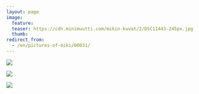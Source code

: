```yaml
---
layout: page
image:
  feature:
  teaser: https://cdn.minimuutti.com/mikin-kuvat/2/DSC11443-245px.jpg
  thumb:
redirect_from:
  - /en/pictures-of-miki/00031/
---
```


![](https://cdn.minimuutti.com/mikin-kuvat/2/DSC11356-800px.jpg)

![](https://cdn.minimuutti.com/mikin-kuvat/2/DSC11424-800px.jpg)

![](https://cdn.minimuutti.com/mikin-kuvat/2/DSC11443-800px.jpg)

